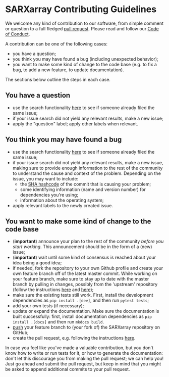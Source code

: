 
# SARXarray Contributing Guidelines


We welcome any kind of contribution to our software, from simple comment 
or question to a full fledged [pull request](https://help.github.com/articles/about-pull-requests/). 
Please read and follow our [Code of Conduct](./CODE_OF_CONDUCT.md).

A contribution can be one of the following cases:

- you have a question;
- you think you may have found a bug (including unexpected behavior);
- you want to make some kind of change to the code base (e.g. to fix a bug, to add a new feature, to update documentation).

The sections below outline the steps in each case.

## You have a question

-  use the search functionality [here](https://github.com/MotionbyLearning/sarxarray/issues)
to see if someone already filed the same issue;
-  if your issue search did not yield any relevant results, make a new issue;
-  apply the "question" label; apply other labels when relevant.

## You think you may have found a bug

- use the search functionality [here](https://github.com/MotionbyLearning/sarxarray/issues) to see if someone already filed the same issue;
- if your issue search did not yield any relevant results, make a new issue, making sure to provide enough information to the rest of the community to understand the cause and context of the problem. Depending on the issue, you may want to include:
    - the [SHA hashcode](https://help.github.com/articles/autolinked-references-and-urls/#commit-shas>) of the commit that is causing your problem;
    - some identifying information (name and version number) for dependencies you're using;
    - information about the operating system;
- apply relevant labels to the newly created issue.

## You want to make some kind of change to the code base

- (**important**) announce your plan to the rest of the community *before you start working*. This announcement should be in the form of a (new) issue;
- (**important**) wait until some kind of consensus is reached about your idea being a good idea;
- if needed, fork the repository to your own Github profile and create your own feature branch off of the latest master commit. While working on your feature branch, make sure to stay up to date with the master branch by pulling in changes, possibly from the 'upstream' repository (follow the instructions [here](https://help.github.com/articles/configuring-a-remote-for-a-fork/) and [here](https://help.github.com/articles/syncing-a-fork/));
- make sure the existing tests still work. First, install the development dependencies as `pip install .[dev]`, and then run `pytest tests`;
- add your own tests (if necessary);
- update or expand the documentation. Make sure the documentation is built successfully: first, install documentation dependencies as `pip install .[docs]` and then run `mkdocs build`.
- [push](http://rogerdudler.github.io/git-guide/) your feature branch to (your fork of) the SARXarray repository on GitHub;
- create the pull request, e.g. following the instructions [here](https://help.github.com/articles/creating-a-pull-request/).

In case you feel like you've made a valuable contribution, but you don't know how to write or run tests for it, or how to generate the documentation: don't let this discourage you from making the pull request; we can help you! Just go ahead and submit the pull request, but keep in mind that you might be asked to append additional commits to your pull request.